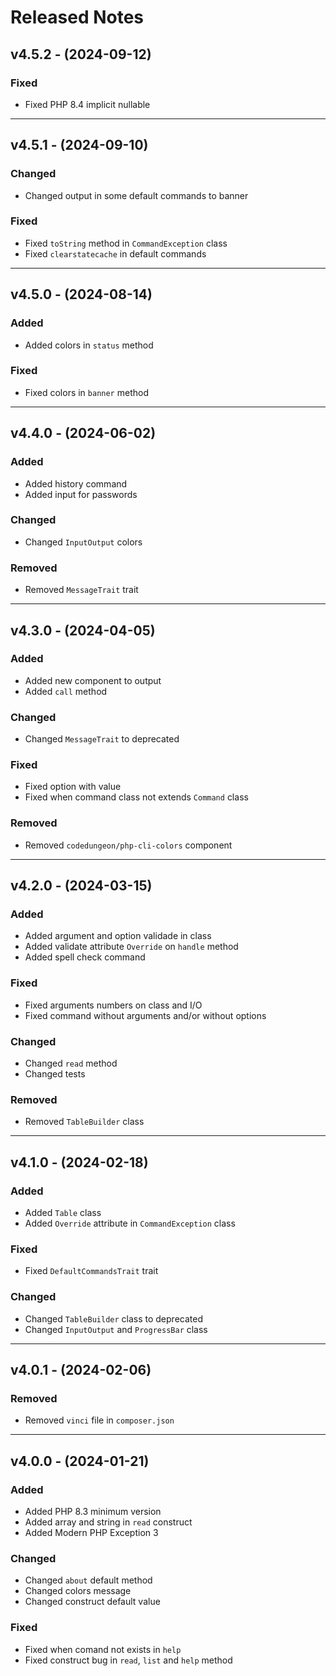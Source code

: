 # Released Notes

## v4.5.2 - (2024-09-12)

### Fixed

- Fixed PHP 8.4 implicit nullable

----------------------------------------------------------------------

## v4.5.1 - (2024-09-10)

### Changed

- Changed output in some default commands to banner

### Fixed

- Fixed `toString` method in `CommandException` class
- Fixed `clearstatecache` in default commands

----------------------------------------------------------------------

## v4.5.0 - (2024-08-14)

### Added

- Added colors in `status` method

### Fixed

- Fixed colors in `banner` method

----------------------------------------------------------------------

## v4.4.0 - (2024-06-02)

### Added

- Added history command
- Added input for passwords

### Changed

- Changed `InputOutput` colors

### Removed

- Removed `MessageTrait` trait

----------------------------------------------------------------------

## v4.3.0 - (2024-04-05)

### Added

- Added new component to output
- Added `call` method

### Changed

- Changed `MessageTrait` to deprecated

### Fixed

- Fixed option with value
- Fixed when command class not extends `Command` class

### Removed

- Removed `codedungeon/php-cli-colors` component

----------------------------------------------------------------------

## v4.2.0 - (2024-03-15)

### Added

- Added argument and option validade in class
- Added validate attribute `Override` on `handle` method
- Added spell check command

### Fixed

- Fixed arguments numbers on class and I/O
- Fixed command without arguments and/or without options

### Changed

- Changed `read` method
- Changed tests

### Removed

- Removed `TableBuilder` class

----------------------------------------------------------------------

## v4.1.0 - (2024-02-18)

### Added

- Added `Table` class
- Added `Override` attribute in `CommandException` class

### Fixed

- Fixed `DefaultCommandsTrait` trait

### Changed

- Changed `TableBuilder` class to deprecated
- Changed `InputOutput` and `ProgressBar` class

----------------------------------------------------------------------

## v4.0.1 - (2024-02-06)

### Removed

- Removed `vinci` file in `composer.json`

----------------------------------------------------------------------

## v4.0.0 - (2024-01-21)

### Added

- Added PHP 8.3 minimum version
- Added array and string in `read` construct
- Added Modern PHP Exception 3

### Changed

- Changed `about` default method
- Changed colors message
- Changed construct default value

### Fixed

- Fixed when comand not exists in `help`
- Fixed construct bug in `read`, `list` and `help` method